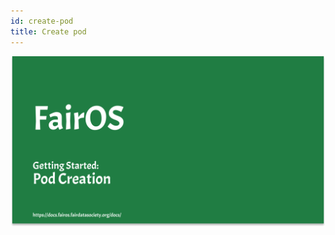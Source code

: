```yaml
---
id: create-pod
title: Create pod
---
```


[![FairOS Create pod](./thumbnails/fairOS-pod-creation.png)](https://drive.google.com/file/d/1RZBmGIgliL1d7WJXLlX5378-BbxFJEGh/view "FairOS Create pod")